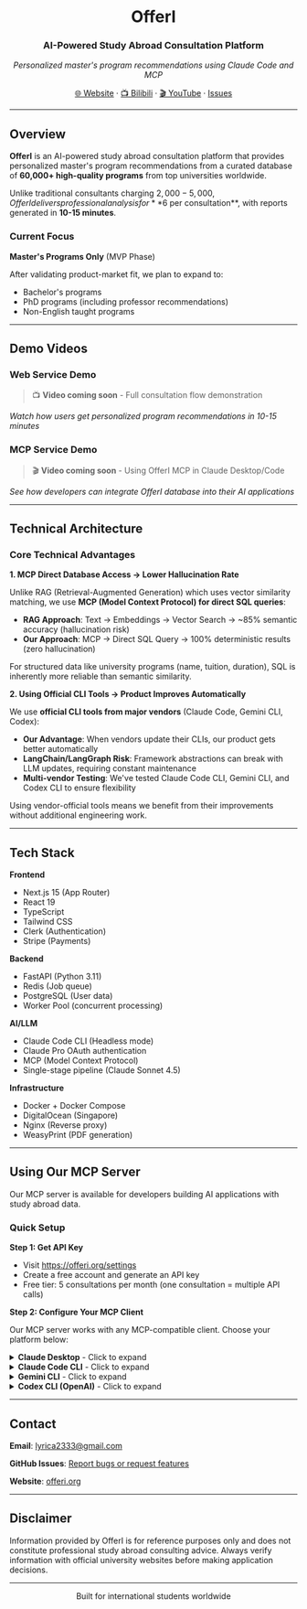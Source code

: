 <div align="center">

# OfferI

### AI-Powered Study Abroad Consultation Platform

*Personalized master's program recommendations using Claude Code and MCP*

[🌐 Website](https://offeri.org) · [📺 Bilibili](#) · [🎬 YouTube](#) · [Issues](https://github.com/kaminoguo/OfferI_Public/issues)

</div>

---

## Overview

**OfferI** is an AI-powered study abroad consultation platform that provides personalized master's program recommendations from a curated database of **60,000+ high-quality programs** from top universities worldwide.

Unlike traditional consultants charging $2,000-5,000, OfferI delivers professional analysis for **$6 per consultation**, with reports generated in **10-15 minutes**.

### Current Focus

**Master's Programs Only** (MVP Phase)

After validating product-market fit, we plan to expand to:
- Bachelor's programs
- PhD programs (including professor recommendations)
- Non-English taught programs

---

## Demo Videos

### Web Service Demo
> 📺 **Video coming soon** - Full consultation flow demonstration

<!-- Placeholder for web service demo video -->
*Watch how users get personalized program recommendations in 10-15 minutes*

### MCP Service Demo
> 🎬 **Video coming soon** - Using OfferI MCP in Claude Desktop/Code

<!-- Placeholder for MCP service demo video -->
*See how developers can integrate OfferI database into their AI applications*

---

## Technical Architecture

### Core Technical Advantages

**1. MCP Direct Database Access → Lower Hallucination Rate**

Unlike RAG (Retrieval-Augmented Generation) which uses vector similarity matching, we use **MCP (Model Context Protocol) for direct SQL queries**:

- **RAG Approach**: Text → Embeddings → Vector Search → ~85% semantic accuracy (hallucination risk)
- **Our Approach**: MCP → Direct SQL Query → 100% deterministic results (zero hallucination)

For structured data like university programs (name, tuition, duration), SQL is inherently more reliable than semantic similarity.

**2. Using Official CLI Tools → Product Improves Automatically**

We use **official CLI tools from major vendors** (Claude Code, Gemini CLI, Codex):

- **Our Advantage**: When vendors update their CLIs, our product gets better automatically
- **LangChain/LangGraph Risk**: Framework abstractions can break with LLM updates, requiring constant maintenance
- **Multi-vendor Testing**: We've tested Claude Code CLI, Gemini CLI, and Codex CLI to ensure flexibility

Using vendor-official tools means we benefit from their improvements without additional engineering work.

---

## Tech Stack

**Frontend**
- Next.js 15 (App Router)
- React 19
- TypeScript
- Tailwind CSS
- Clerk (Authentication)
- Stripe (Payments)

**Backend**
- FastAPI (Python 3.11)
- Redis (Job queue)
- PostgreSQL (User data)
- Worker Pool (concurrent processing)

**AI/LLM**
- Claude Code CLI (Headless mode)
- Claude Pro OAuth authentication
- MCP (Model Context Protocol)
- Single-stage pipeline (Claude Sonnet 4.5)

**Infrastructure**
- Docker + Docker Compose
- DigitalOcean (Singapore)
- Nginx (Reverse proxy)
- WeasyPrint (PDF generation)

---

## Using Our MCP Server

Our MCP server is available for developers building AI applications with study abroad data.

### Quick Setup

**Step 1: Get API Key**
- Visit https://offeri.org/settings
- Create a free account and generate an API key
- Free tier: 5 consultations per month (one consultation = multiple API calls)

**Step 2: Configure Your MCP Client**

Our MCP server works with any MCP-compatible client. Choose your platform below:

<details>
<summary><b>Claude Desktop</b> - Click to expand</summary>

Edit your config file:
- **macOS**: `~/Library/Application Support/Claude/claude_desktop_config.json`
- **Windows**: `%APPDATA%\Claude\claude_desktop_config.json`

```json
{
  "mcpServers": {
    "offeri": {
      "url": "https://api.offeri.org/mcp",
      "transport": "http",
      "headers": {
        "Authorization": "Bearer sk_live_YOUR_API_KEY_HERE"
      }
    }
  }
}
```

Restart Claude Desktop after saving.

</details>

<details>
<summary><b>Claude Code CLI</b> - Click to expand</summary>

```bash
# Add OfferI MCP server with your API key
claude mcp add offeri https://api.offeri.org/mcp --transport http -H "Authorization: Bearer sk_live_YOUR_API_KEY_HERE"

# Verify connection
claude mcp list
```

</details>

<details>
<summary><b>Gemini CLI</b> - Click to expand</summary>

Edit `~/.gemini/settings.json` or create `.gemini/settings.json` in your project directory:

```json
{
  "mcpServers": {
    "offeri": {
      "httpUrl": "https://api.offeri.org/mcp",
      "headers": {
        "Authorization": "Bearer sk_live_YOUR_API_KEY_HERE"
      },
      "trust": false
    }
  }
}
```

Restart Gemini CLI after saving.

</details>

<details>
<summary><b>Codex CLI (OpenAI)</b> - Click to expand</summary>

Edit `~/.codex/config.toml`:

```toml
[mcp_servers.offeri]
command = "/home/YOUR_USERNAME/.npm-global/bin/mcp-remote"
args = ["https://api.offeri.org/mcp"]
env = { "AUTHORIZATION" = "Bearer sk_live_YOUR_API_KEY_HERE" }
```

Note: Replace `/home/YOUR_USERNAME` with your actual home directory path.

Restart Codex CLI after saving.

</details>

---

## Contact

**Email**: lyrica2333@gmail.com

**GitHub Issues**: [Report bugs or request features](https://github.com/kaminoguo/OfferI_Public/issues)

**Website**: [offeri.org](https://offeri.org)

---

## Disclaimer

Information provided by OfferI is for reference purposes only and does not constitute professional study abroad consulting advice. Always verify information with official university websites before making application decisions.

---

<div align="center">

Built for international students worldwide

</div>
